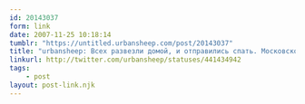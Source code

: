 ```yaml
---
id: 20143037
form: link
date: 2007-11-25 10:18:14
tumblr: "https://untitled.urbansheep.com/post/20143037"
title: "urbansheep: Всех развезли домой, и отправились спать. Московское время 6:17. Мы молодцы."
linkurl: http://twitter.com/urbansheep/statuses/441434942
tags:
    - post
layout: post-link.njk
---
```


